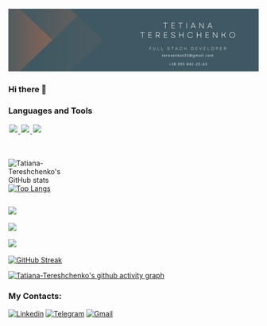 ![Header](https://github.com/Tatiana-Tereshchenko/Tatiana-Tereshchenko/blob/main/assets/Beige%20Modern%20Elegant%20Personal%20LinkedIn%20Banner.png)
### Hi there 👋
### Languages and Tools
<div>
  <a href="https://skillicons.dev" target="_blank">
    <img src="https://skillicons.dev/icons?i=html,css,js,react" style="display: inline-block; margin: 2px;" />
    <img src="https://skillicons.dev/icons?i=redux,nodejs" style="display: inline-block; margin: 2px;" />
    <img src="https://skillicons.dev/icons?i=styledcomponents,git,github,vscode" style="display: inline-block; margin: 2px;" />
  </a>
</div>
<br/>
<br/>
<div style="display: flex; flex-direction: row; width: 150px; align-items: flex-start; justify-content: space-between;">

![Tatiana-Tereshchenko's GitHub stats](https://github-readme-stats.vercel.app/api?username=Tatiana-Tereshchenko&show_icons=true&theme=transparent)
[![Top Langs](https://github-readme-stats.vercel.app/api/top-langs/?username=Tatiana-Tereshchenko)](https://github.com/Tatiana-Tereshchenko/github-readme-stats)

</div>

![](http://github-profile-summary-cards.vercel.app/api/cards/profile-details?username=Tatiana-Tereshchenko&theme=dark)

![](http://github-profile-summary-cards.vercel.app/api/cards/most-commit-language?username=Tatiana-Tereshchenko&theme=dark)

![](http://github-profile-summary-cards.vercel.app/api/cards/stats?username=Tatiana-Tereshchenko&theme=dark)

[![GitHub Streak](https://streak-stats.demolab.com/?user=Tatiana-Tereshchenko&theme=default)](https://git.io/streak-stats)

[![Tatiana-Tereshchenko's github activity graph](https://github-readme-activity-graph.vercel.app/graph?username=Tatiana-Tereshchenko&theme=react-dark)](https://github.com/ashutosh00710/github-readme-activity-graph)


### My Contacts:
[![Linkedin](https://img.shields.io/badge/LinkedIn-0077B5?style=for-the-badge&logo=linkedin&logoColor=white)](https://www.linkedin.com/in/tetianatereshchenko/) 
[![Telegram](https://img.shields.io/badge/Telegram-2CA5E0?style=for-the-badge&logo=telegram&logoColor=white)](https://t.me/TereshchenkoTetiana) 
[![Gmail](https://img.shields.io/badge/Gmail-D14836?style=for-the-badge&logo=gmail&logoColor=white)](mailto:teresenkot33@gmail.com)
<!--
**Tatiana-Tereshchenko/Tatiana-Tereshchenko** is a ✨ _special_ ✨ repository because its `README.md` (this file) appears on your GitHub profile.

Here are some ideas to get you started:

- 🔭 I’m currently working on ...
- 🌱 I’m currently learning ...
- 👯 I’m looking to collaborate on ...
- 🤔 I’m looking for help with ...
- 💬 Ask me about ...
- 📫 How to reach me: ...
- 😄 Pronouns: ...
- ⚡ Fun fact: ...
-->
